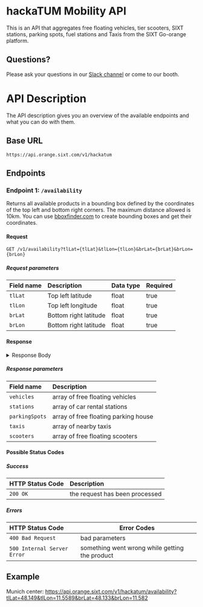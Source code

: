 # hackaTUM Mobility API

This is an API that aggregates free floating vehicles, tier scooters, SIXT stations, parking spots, fuel stations and Taxis from the SIXT Go-orange platform.

## Questions?

Please ask your questions in our [Slack channel](https://slack.com/app_redirect?team=TNF4DFDRQ&channel=CPCFKPNN9) or come to our booth.

# API Description

The API description gives you an overview of the available endpoints and what you can do with them.

## Base URL

`https://api.orange.sixt.com/v1/hackatum`

## Endpoints

### Endpoint 1: `/availability`

Returns all available products in a bounding box defined by the coordinates of the top left and bottom right corners. The maximum distance allowed is 10km.
You can use [bboxfinder.com](http://bboxfinder.com/#48.077161,11.476936,48.210947,11.653748) to create bounding boxes and get their coordinates.

#### Request
```
GET /v1/availability?tlLat={tlLat}&tlLon={tlLon}&brLat={brLat}&brLon={brLon}
```

##### Request parameters

| Field name        | Description | Data type | Required  |
|:------------------|:------------|:----------|:----------|
|`tlLat`| Top left latitude | float | true |
|`tlLon`| Top left longitude | float | true |
|`brLat`| Bottom right latitude | float | true |
|`brLon`| Bottom right latitude | float | true |


#### Response

<details>

<summary>Response Body</summary>

```javascript
{
  "vehicles": [
    {
      "id": "443969e2-4b16-4618-8cc9-00f4ee637bec",
      "make": "Make_VW",
      "model": "Model_VW:TOR",
      "bodyStyle": "BodyType_MM",
      "transmission": "Trans_A",
      "color": "Color_BLK",
      "imageUrl": "https://app.rental-images.sixt.com/rental-static/vehiclepicturews/741774220181122/BLK/1050x600/60.png",
      "position": {
        "latitude": 48.14258575439453,
        "longitude": 11.559269905090332
      },
      "seats": 7,
      "doors": 5,
      "primaryFuelTank": {
        "type": "FuelType_Gasoline",
        "percentage": 93
      },
      "power": 0
    }
  ],
  "stations": [
    {
      "id": "f6b315b6-a707-4155-a9e4-2ecc1a29dbf5",
      "position": {
        "latitude": 48.140032,
        "longitude": 11.566841
      }
    }
  ],
  "parkingSpots": [
    {
      "id": "77192ee3-edfd-4f0e-831d-f7ce90c067d8",
      "position": {
        "latitude": 48.35209961975642,
        "longitude": 11.788716316223145
      }
    }
  ],
  "taxis": [
    {
      "id": 30431,
      "position": {
        "latitude": 48.1343226,
        "longitude": 11.5739648
      }
    }
  ],
  "scooters": [
    {
      "id": "8003c29c-6a8c-47ea-bf5e-9d2ed5b21680",
      "range": 7,
      "position": {
        "latitude": 48.13559,
        "longitude": 11.573671
      },
      "batteryLevel": 25
    }
  ]
}
```
</details>

##### Response parameters

| Field name        | Description |
|:-----------       |:------------|
|`vehicles`         | array of free floating vehicles |
|`stations`         | array of car rental stations |
|`parkingSpots`     | array of free floating parking house |
|`taxis`            | array of nearby taxis |
|`scooters`         | array of free floating scooters |

#### Possible Status Codes

##### Success

| HTTP Status Code | Description |
|:-----------------|:------------|
|`200 OK` | the request has been processed |

##### Errors

| HTTP Status Code | Error Codes |
|:-----------------|-------------|
|`400 Bad Request` | bad parameters|
|`500 Internal Server Error` | something went wrong while getting the product |

## Example

Munich center: https://api.orange.sixt.com/v1/hackatum/availability?tlLat=48.149&tlLon=11.5589&brLat=48.133&brLon=11.582